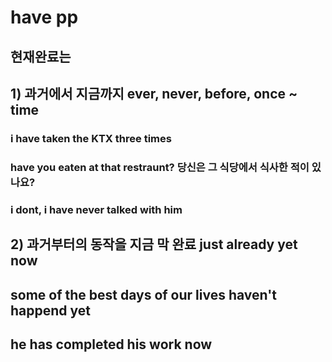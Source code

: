 # have pp
## 현재완료는 

## 1) 과거에서 지금까지 ever, never, before, once ~ time
### i have taken the KTX three times
### have you eaten at that restraunt? 당신은 그 식당에서 식사한 적이 있나요?
### i dont, i have never talked with him  

## 2)  과거부터의 동작을 지금 막 완료 just already yet now


## some of the best days of our lives haven't happend yet 

## he has completed his work now 

## 




